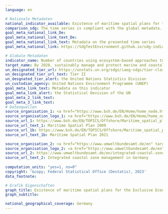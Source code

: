 ```yaml
---
language: en    

# Nationale Metadaten    
national_indicator_available: Existence of maritime spatial plans for the Exclusive Economic Zone (EEZ) and an integrated coastal zone management (ICZM)    
comparison_sdg: The time series is compliant with the global metadata.    
goal_meta_national_link_De: 
goal_meta_national_link_text_De: 
goal_meta_national_link_text: Metadata on the presented time series
goal_meta_national_link: https://SdgTestEnvironment.github.io/sdg-indicators/public/Meta/14.2.1.pdf    

# Globale Metadaten    
indicator_name: Number of countries using ecosystem-based approaches to managing marine areas    
target_name: By 2020, sustainably manage and protect marine and coastal ecosystems to avoid significant adverse impacts, including by strengthening their resilience, and take action for their restoration in order to achieve healthy and productive oceans    
un_designated_tier_url: https://unstats.un.org/sdgs/iaeg-sdgs/tier-classification/    
un_designated_tier_url_text: Tier II    
un_desgnated_tier_alert: the United Nations Statistics Division    
un_custodian_agency: United Nations Environment Programme (UNEP)    
goal_meta_link_text: Metadata on this indicator    
goal_meta_link_alert: the Statistical Devision of the UN    
goal_meta_2_link_text:     
goal_meta_3_link_text:         
# Datenquellen
source_organisation_1: <a href="https://www.bsh.de/EN/Home/home_node.htm" target="_blank"> Federal Maritime and Hydrographic Agency </a>
source_organisation_logo_1: <a href="https://www.bsh.de/EN/Home/home_node.htm" target="_blank"><img src="https://sdg-indikatoren.de/public/OrgImgEn/bsh.png" alt="Logo bsh" style="height:60px; width:148px"/></a>
source_url_1: https://www.bsh.de/EN/TOPICS/Offshore/Maritime_spatial_planning/Maritime_Spatial_Plans_2009/maritime-spatial-plans-2009_node.html
source_url_text_1: Maritime Spatial Plan 2009
source_url_1b: https://www.bsh.de/EN/TOPICS/Offshore/Maritime_spatial_planning/Maritime_Spatial_Plan_2021/maritime-spatial-plan-2021_node.html
source_url_text_1b: Maritime Spatial Plan 2021

source_organisation_2: <a href="https://www.umweltbundesamt.de/en" target="_blank"> German Environment Agency </a>
source_organisation_logo_2: <a href="https://www.umweltbundesamt.de/en" target="_blank"><img src="https://sdg-indikatoren.de/public/OrgImgEn/uba.png" alt="Logo uba" style="height:60px; width:148px"/></a>
source_url_2: https://www.umweltbundesamt.de/en/integrated-coastal-zone-management-in-germany
source_url_text_2: Integrated coastal zone management in Germany
    
computation_units: "yes=1, no=0"    
copyright: '&copy; Federal Statistical Office (Destatis), 2023'    
data_footnote:     

# Grafik Eigenschaften    
graph_title: Existence of maritime spatial plans for the Exclusive Economic Zone (EEZ) and an integrated coastal zone management (ICZM)
graph_subtitle:     

national_geographical_coverage: Germany    
---
```


<span></span>